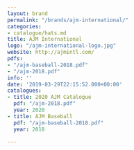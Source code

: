 ```yaml
---
layout: brand
permalink: "/brands/ajm-international/"
categories:
- catalogue/hats.md
title: AJM International
logo: "/ajm-international-logo.jpg"
website: http://ajmintl.com/
pdfs:
- "/ajm-baseball-2018.pdf"
- "/ajm-2018.pdf"
info: ''
date: '2019-03-29T22:15:52.000+00:00'
catalogues:
- title: 2020 AJM Catalogue
  pdf: "/ajm-2018.pdf"
  year: 2020
- title: AJM Baseball
  pdf: "/ajm-baseball-2018.pdf"
  year: 2018

---
```


